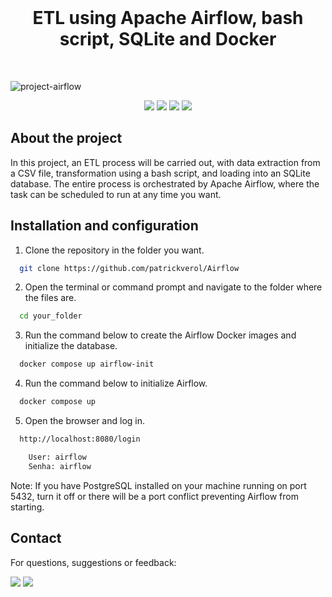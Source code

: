 <br>
  <h1 align="center">
    ETL using Apache Airflow, bash script, SQLite and Docker
  </h1>
<br/>

![project-airflow](https://github.com/patrickverol/Airflow/assets/102604896/5ee02366-3c63-426f-bae1-bd8e0ebad10c)

<div align="center">
    <a href = "https://www.python.org/" target="_blank"><img src="https://img.shields.io/badge/Python-14354C?style=for-the-badge&logo=python&logoColor=white" target="_blank"></a> 
    <a href = "https://airflow.apache.org/docs/"><img src="https://img.shields.io/badge/Apache%20Airflow-017CEE?style=for-the-badge&logo=Apache%20Airflow&logoColor=white" target="_blank"></a>
    <a href = "https://docs.docker.com/"><img src="https://img.shields.io/badge/docker-%230db7ed.svg?style=for-the-badge&logo=docker&logoColor=white" target="_blank"></a>
    <a href = "https://learn.microsoft.com/pt-br/powershell/scripting/overview?view=powershell-7.4"><img src="hhttps://img.shields.io/badge/sqlite-%2307405e.svg?style=for-the-badge&logo=sqlite&logoColor=white" target="_blank"></a>
</div> 

## About the project

In this project, an ETL process will be carried out, with data extraction from a CSV file, transformation using a bash script, and loading into an SQLite database. The entire process is orchestrated by Apache Airflow, where the task can be scheduled to run at any time you want.

## Installation and configuration

  1. Clone the repository in the folder you want.

```bash
  git clone https://github.com/patrickverol/Airflow
```
  2. Open the terminal or command prompt and navigate to the folder where the files are.

```bash
  cd your_folder
```
  3. Run the command below to create the Airflow Docker images and initialize the database.
```bash
  docker compose up airflow-init
```
  4. Run the command below to initialize Airflow.

```bash
  docker compose up
```
  5. Open the browser and log in.
```bash
  http://localhost:8080/login

    User: airflow
    Senha: airflow
```
Note: If you have PostgreSQL installed on your machine running on port 5432, turn it off or there will be a port conflict preventing Airflow from starting.

## Contact

For questions, suggestions or feedback:

<div>
    <a href="https://www.linkedin.com/in/patrick-verol/" target="_blank"><img src="https://img.shields.io/badge/-LinkedIn-%230077B5?style=for-the-badge&logo=linkedin&logoColor=white" target="_blank"></a> 
    <a href = "mailto:patrickverol@gmail.com"><img src="https://img.shields.io/badge/-Gmail-%23333?style=for-the-badge&logo=gmail&logoColor=white" target="_blank"></a>
</div> 
